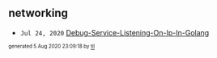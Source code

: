 ## networking


* <code>Jul 24, 2020</code> [Debug-Service-Listening-On-Ip-In-Golang](2020-07-24T20-48-46-debug-service-listening-on-ip-in-golang.md)

<sup><sub>generated 5 Aug 2020 23:09:18 by <a href='https://github.com/senorprogrammer/til'>til</a></sub></sup>
